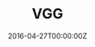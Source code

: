 ---
# Leave the homepage title empty to use the site title
title: VGG
date: '2016-04-27T00:00:00Z'
summary: Vision Generation Group.

type: landing
sections:
  - block: portfolio
    content:
      title: <br> VGG Research theme
      text: <br> Hello world!
      filters:
        folders:
          - research_vgg_themes
    design:
      # Choose how many columns the section has. Valid values: '1' or '2'.
      columns: '1'
      view: masonry
      # For Showcase view, flip alternate rows?
      flip_alt_rows: true
      background: {}
      spacing: {padding: [0, 0, 0, 0]}
---